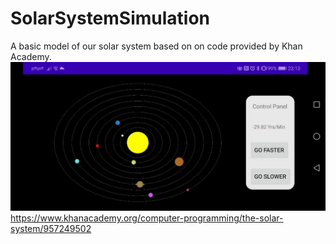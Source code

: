# SolarSystemSimulation
A basic model of our solar system based on on code provided by Khan Academy.
![GitHub Logo](Screenshot_20200630_231318_com.bigbang.mycustomanimationactivity_20200630_231347049.jpg)
https://www.khanacademy.org/computer-programming/the-solar-system/957249502
